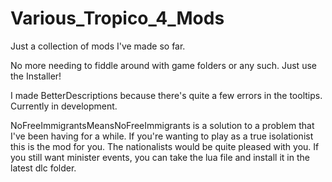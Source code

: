 # Various_Tropico_4_Mods
Just a collection of mods I've made so far.

No more needing to fiddle around with game folders or any such. Just use the Installer!

I made BetterDescriptions because there's quite a few errors in the tooltips. Currently in development.

NoFreeImmigrantsMeansNoFreeImmigrants is a solution to a problem that I've been having for a while. If you're wanting to play as a true isolationist this is the mod for you. The nationalists would be quite pleased with you. If you still want minister events, you can take the lua file and install it in the latest dlc folder.